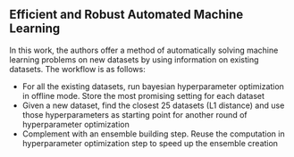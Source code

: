 ## Efficient and Robust Automated Machine Learning
In this work, the authors offer a method of automatically solving machine learning problems on new datasets by using information on existing datasets.
The workflow is as follows:
- For all the existing datasets, run bayesian hyperparameter optimization in offline mode. Store the most promising setting for each dataset
- Given a new dataset, find the closest 25 datasets (L1 distance) and use those hyperparameters as starting point for another round of hyperparameter optimization
- Complement with an ensemble building step. Reuse the computation in hyperparameter optimization step to speed up the ensemble creation
